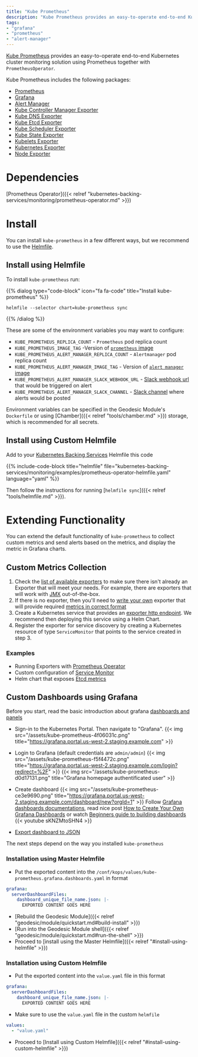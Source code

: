 ```yaml
---
title: "Kube Prometheus"
description: "Kube Prometheus provides an easy-to-operate end-to-end Kubernetes cluster monitoring solution using Prometheus together with `PrometheusOperator`."
tags:
- "grafana"
- "prometheus"
- "alert-manager"
---
```


[Kube Prometheus](https://github.com/coreos/prometheus-operator/tree/master/helm/kube-prometheus) provides an easy-to-operate end-to-end Kubernetes cluster monitoring solution using Prometheus together with `PrometheusOperator`.

Kube Prometheus includes the following packages:

* [Prometheus](https://github.com/coreos/prometheus-operator/tree/master/helm/prometheus)
* [Grafana](https://github.com/coreos/prometheus-operator/tree/master/helm/grafana)
* [Alert Manager](https://github.com/coreos/prometheus-operator/tree/master/helm/alertmanager)
* [Kube Controller Manager Exporter](https://github.com/coreos/prometheus-operator/tree/master/helm/exporter-kube-controller-manager)
* [Kube DNS Exporter](https://github.com/coreos/prometheus-operator/tree/master/helm/exporter-kube-dns)
* [Kube Etcd Exporter](https://github.com/coreos/prometheus-operator/tree/master/helm/exporter-kube-etcd)
* [Kube Scheduler Exporter](https://github.com/coreos/prometheus-operator/tree/master/helm/exporter-kube-scheduler)
* [Kube State Exporter](https://github.com/coreos/prometheus-operator/tree/master/helm/exporter-kube-state)
* [Kubelets Exporter](https://github.com/coreos/prometheus-operator/tree/master/helm/exporter-kubelets)
* [Kubernetes Exporter](https://github.com/coreos/prometheus-operator/tree/master/helm/exporter-kubernetes)
* [Node Exporter](https://github.com/coreos/prometheus-operator/tree/master/helm/exporter-node)

# Dependencies

[Prometheus Operator]({{< relref "kubernetes-backing-services/monitoring/prometheus-operator.md" >}})

# Install

You can install `kube-prometheus` in a few different ways, but we recommend to use the [Helmfile](https://github.com/cloudposse/helmfiles/blob/master/helmfile.d/0400.kube-prometheus.yaml).

## Install using Helmfile

To install `kube-prometheus` run:

{{% dialog type="code-block" icon="fa fa-code" title="Install kube-prometheus" %}}
```
helmfile --selector chart=kube-prometheus sync
```
{{% /dialog %}}

These are some of the environment variables you may want to configure:

* `KUBE_PROMETHEUS_REPLICA_COUNT` - `Prometheus` pod replica count
* `KUBE_PROMETHEUS_IMAGE_TAG` -Version of [`prometheus` image](https://quay.io/repository/prometheus/prometheus)
* `KUBE_PROMETHEUS_ALERT_MANAGER_REPLICA_COUNT` - `Alertmanager` pod replica count
* `KUBE_PROMETHEUS_ALERT_MANAGER_IMAGE_TAG` - Version of [`alert manager` image](https://quay.io/repository/prometheus/alertmanager)
* `KUBE_PROMETHEUS_ALERT_MANAGER_SLACK_WEBHOOK_URL` - [Slack webhook url](https://api.slack.com/incoming-webhooks) that would be triggered on alert
* `KUBE_PROMETHEUS_ALERT_MANAGER_SLACK_CHANNEL` - [Slack channel](https://get.slack.help/hc/en-us/articles/201402297-Create-a-channel) where alerts would be posted

Environment variables can be specified in the Geodesic Module's `Dockerfile` or using [Chamber]({{< relref "tools/chamber.md" >}}) storage, which is recommended for all secrets.

## Install using Custom Helmfile

Add to your [Kubernetes Backing Services](/kubernetes-backing-services) Helmfile this code

{{% include-code-block  title="helmfile" file="kubernetes-backing-services/monitoring/examples/prometheus-operator-helmfile.yaml" language="yaml" %}}

Then follow the instructions for running [`helmfile sync`]({{< relref "tools/helmfile.md" >}}).

# Extending Functionality

You can extend the default functionality of `kube-prometheus` to collect custom
metrics and send alerts based on the metrics, and display the metric in Grafana charts.

## Custom Metrics Collection

1. Check the [list of available exporters](https://prometheus.io/docs/instrumenting/exporters) to make sure there isn't already an Exporter that will meet your needs. For example, there are exporters that will work with [JMX](https://github.com/prometheus/jmx_exporter) out-of-the-box.
2. If there is no exporter, then you'll need to [write your own](https://prometheus.io/docs/instrumenting/writing_exporters/) exporter that will provide required [metrics in correct format](https://prometheus.io/docs/instrumenting/exposition_formats/)
3. Create a Kubernetes service that provides an [exporter http endpoint](https://kubernetes.io/docs/concepts/services-networking/service). We recommend then deploying this service using a Helm Chart.
4. Register the exporter for service discovery by creating a Kubernetes resource of type `ServiceMonitor` that points to the service created in step 3.

### Examples

* Running Exporters with [Prometheus Operator](https://coreos.com/operators/prometheus/docs/latest/user-guides/running-exporters.html)
* Custom configuration of [Service Monitor](https://coreos.com/operators/prometheus/docs/latest/custom-configuration.html)
* Helm chart that exposes [Etcd metrics](https://github.com/coreos/prometheus-operator/tree/master/helm/exporter-kube-etcd)

## Custom Dashboards using Grafana

Before you start, read the basic introduction about grafana [dashboards and panels](http://docs.grafana.org/features/panels/graph/)

* Sign-in to the Kubernetes Portal. Then navigate to "Grafana".
{{< img src="/assets/kube-prometheus-4f06031c.png" title="https://grafana.portal.us-west-2.staging.example.com" >}}
* Login to Grafana (default credentials are `admin/admin`)
{{< img src="/assets/kube-prometheus-f5f4472c.png" title="https://grafana.portal.us-west-2.staging.example.com/login?redirect=%2F" >}}
{{< img src="/assets/kube-prometheus-d0d17131.png" title="Grafana homepage authentificated user" >}}
* Create dashboard
{{< img src="/assets/kube-prometheus-ce3e9690.png" title="https://grafana.portal.us-west-2.staging.example.com/dashboard/new?orgId=1" >}}
Follow [Grafana dashboards documentations](http://docs.grafana.org/reference/templating/), read nice post [How to Create Your Own Grafana Dashboards](https://mapr.com/support/s/article/How-to-Create-Your-Own-Grafana-Dashboards?language=en_US) or watch
[Beginners guide to building dashboards](https://www.youtube.com/watch?v=&index=7&list=PLDGkOdUX1Ujo3wHw9-z5Vo12YLqXRjzg2)
{{< youtube sKNZMtoSHN4 >}}

* [Export dashboard to JSON](http://docs.grafana.org/reference/export_import/#exporting-a-dashboard)

The next steps depend on the way you installed `kube-prometheus`

### Installation using Master Helmfile

* Put the exported content into the `/conf/kops/values/kube-prometheus.grafana.dashboards.yaml`
in format

```yaml
grafana:
  serverDashboardFiles:
    dashboard_unique_file_name.json: |-
      EXPORTED CONTENT GOES HERE
```
* [Rebuild the Geodesic Module]({{< relref "geodesic/module/quickstart.md#build-install" >}})
* [Run into the Geodesic Module shell]({{< relref "geodesic/module/quickstart.md#run-the-shell" >}})
* Proceed to [install using the Master Helmfile]({{< relref "#install-using-helmfile" >}})

### Installation using Custom Helmfile

* Put the exported content into the `value.yaml` file in this format

```yaml
grafana:
  serverDashboardFiles:
    dashboard_unique_file_name.json: |-
      EXPORTED CONTENT GOES HERE
```

* Make sure to use the `value.yaml` file in the custom `helmfile`

```yaml
values:
  - "value.yaml"
```

* Proceed to [Install using Custom Helmfile]({{< relref "#install-using-custom-helmfile" >}})

